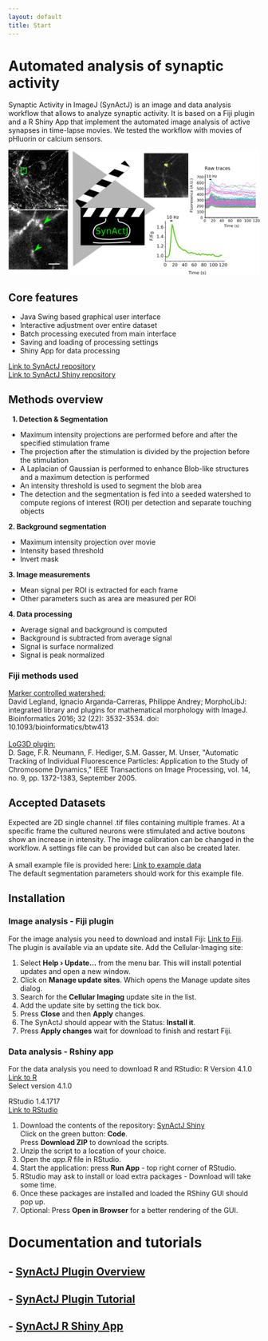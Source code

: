 ```yaml
---
layout: default
title: Start
---
```

# Automated analysis of synaptic activity

Synaptic Activity in ImageJ (SynActJ) is an image and data analysis workflow that allows to analyze synaptic activity. It is based on a Fiji plugin and a R Shiny App that implement the automated image analysis of active synapses in time-lapse movies. We tested the workflow with movies of pHluorin or calcium sensors.

<img src="images/main/teaser.png" alt="teaser" class="inline"/>

## Core features

- Java Swing based graphical user interface
- Interactive adjustment over entire dataset
- Batch processing executed from main interface
- Saving and loading of processing settings
- Shiny App for data processing

[Link to SynActJ repository](https://github.com/schmiedc/SynActJ)<br>
[Link to SynActJ Shiny repository](https://github.com/schmiedc/SynActJ_Shiny)

## Methods overview
 
**1. Detection & Segmentation**
- Maximum intensity projections are performed before and after the specified stimulation frame
- The projection after the stimulation is divided by the projection before the stimulation
- A Laplacian of Gaussian is performed to enhance Blob-like structures and a maximum detection is performed
- An intensity threshold is used to segment the blob area
- The detection and the segmentation is fed into a seeded watershed to compute regions of interest (ROI) per detection and separate touching objects

**2. Background segmentation**
- Maximum intensity projection over movie
- Intensity based threshold
- Invert mask

**3. Image measurements**
- Mean signal per ROI is extracted for each frame
- Other parameters such as area are measured per ROI

**4. Data processing**
- Average signal and background is computed
- Background is subtracted from average signal
- Signal is surface normalized
- Signal is peak normalized

### Fiji methods used

[Marker controlled watershed:](http://fiji.sc/Marker-controlled_Watershed)<br>
David Legland, Ignacio Arganda-Carreras, Philippe Andrey; MorphoLibJ: integrated library and plugins for mathematical morphology with ImageJ. Bioinformatics 2016; 32 (22): 3532-3534. doi: 10.1093/bioinformatics/btw413
<br>
<br>
[LoG3D plugin:](http://bigwww.epfl.ch/sage/soft/LoG3D/)<br>
D. Sage, F.R. Neumann, F. Hediger, S.M. Gasser, M. Unser, "Automatic Tracking of Individual Fluorescence Particles: Application to the Study of Chromosome Dynamics," IEEE Transactions on Image Processing, vol. 14, no. 9, pp. 1372-1383, September 2005.

## Accepted Datasets

Expected are 2D single channel .tif files containing multiple frames. At a specific frame the cultured neurons were stimulated and active boutons show an increase in intensity. The image calibration can be changed in the workflow. A settings file can be provided but can also be created later.
<br>
<br>
A small example file is provided here: [Link to example data](https://github.com/schmiedc/pHluorinJ/blob/master/testInput/testMovie.tif)
<br>
The default segmentation parameters should work for this example file.

## Installation

### Image analysis - Fiji plugin

For the image analysis you need to download and install Fiji: [Link to Fiji](https://fiji.sc/).<br/>
The plugin is available via an update site. Add the Cellular-Imaging site:

1. Select **Help › Update…** from the menu bar. This will install potential updates and open a new window.
2. Click on **Manage update sites**. Which opens the Manage update sites dialog.
3. Search for the **Cellular Imaging** update site in the list.
4. Add the update site by setting the tick box.
5. Press **Close** and then **Apply** changes.
6. The SynActJ should appear with the Status: **Install it**.
7. Press **Apply changes** wait for download to finish and restart Fiji.

### Data analysis - Rshiny app

For the data analysis you need to download R and RStudio:
R Version 4.1.0<br/>
[Link to R](https://cran.r-project.org/bin/windows/base/)<br/>
Select version 4.1.0

RStudio 1.4.1717<br/>
[Link to RStudio](https://www.rstudio.com/products/rstudio/download/)

1. Download the contents of the repository:
  [SynActJ Shiny](https://github.com/schmiedc/SynActJ_Shiny)<br>
  Click on the green button: **Code**.<br>
  Press **Download ZIP** to download the scripts.
2. Unzip the script to a location of your choice.
3. Open the *app.R* file in RStudio.
4. Start the application:  press **Run App** -  top right corner of RStudio.
5. RStudio may ask to install or load extra packages - Download will take some time.
6. Once these packages are installed and loaded the RShiny GUI should pop up.
7. Optional: Press **Open in Browser** for a better rendering of the GUI.

# Documentation and tutorials

## - [SynActJ Plugin Overview](pages/Fiji_Plugin.html)
## - [SynActJ Plugin Tutorial](pages/Fiji_Tutorial.html)
## - [SynActJ R Shiny App](pages/SynActJ_Shiny.html)
